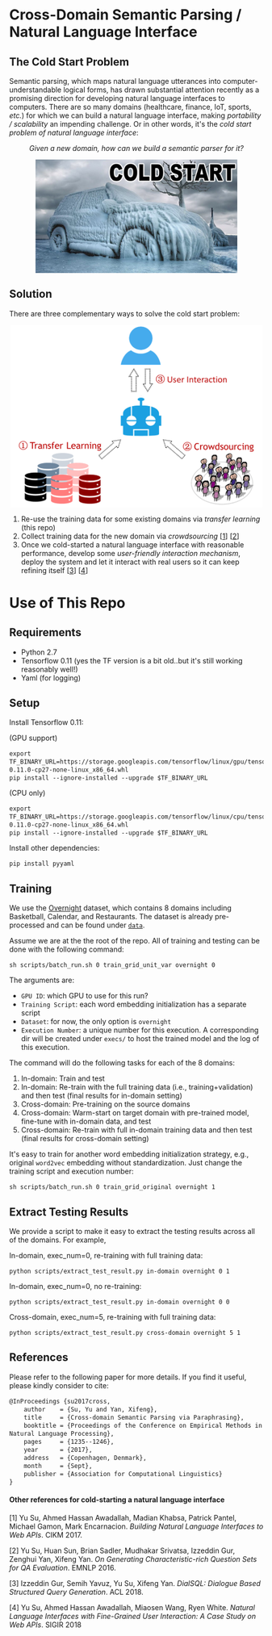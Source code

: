 # Cross-Domain Semantic Parsing / Natural Language Interface

## The Cold Start Problem
Semantic parsing, which maps natural language utterances into computer-understandable logical forms, has drawn substantial attention recently as a promising direction for developing natural language interfaces to computers. There are so many domains (healthcare, finance, IoT, sports, *etc.*) for which we can build a natural language interface, making *portability / scalability* an impending challenge. Or in other words, it's the *cold start problem of natural language interface*: 

<p align="center"><i>Given a new domain, how can we build a semantic parser for it?</i></p>

<p align="center">
<img align="center" src="misc/cold_start.jpg" alt="Cold Start Problem" width="400px"/>
</p>

## Solution

There are three complementary ways to solve the cold start problem:

<p align="center">
<img align="center" src="misc/cold_start_nli.png" alt="Cold Start Solution" width="500px"/>
</p>

1. Re-use the training data for some existing domains via *transfer learning* (this repo)
2. Collect training data for the new domain via *crowdsourcing* [[1](#reference1)] [[2](#reference2)]
3. Once we cold-started a natural language interface with reasonable performance, develop some *user-friendly interaction mechanism*, deploy the system and let it interact with real users so it can keep refining itself [[3](#reference3)] [[4](#reference4)]


# Use of This Repo

## Requirements

* Python 2.7
* Tensorflow 0.11 (yes the TF version is a bit old..but it's still working reasonably well!)
* Yaml (for logging)

## Setup

Install Tensorflow 0.11:

(GPU support)
```
export TF_BINARY_URL=https://storage.googleapis.com/tensorflow/linux/gpu/tensorflow-0.11.0-cp27-none-linux_x86_64.whl
pip install --ignore-installed --upgrade $TF_BINARY_URL
```

(CPU only)
```
export TF_BINARY_URL=https://storage.googleapis.com/tensorflow/linux/cpu/tensorflow-0.11.0-cp27-none-linux_x86_64.whl
pip install --ignore-installed --upgrade $TF_BINARY_URL
```


Install other dependencies:

```
pip install pyyaml
```

## Training
We use the [Overnight](https://github.com/percyliang/sempre/tree/master/overnight) dataset, which contains 8 domains including Basketball, Calendar, and Restaurants. The dataset is already pre-processed and can be found under [`data`](data/). 

Assume we are at the the root of the repo. All of training and testing can be done with the following command:

```
sh scripts/batch_run.sh 0 train_grid_unit_var overnight 0
```

The arguments are:

* `GPU ID`: which GPU to use for this run?
* `Training Script`: each word embedding initialization has a separate script
* `Dataset`: for now, the only option is `overnight`
* `Execution Number`: a unique number for this execution. A corresponding dir will be created under `execs/` to host the trained model and the log of this execution.

The command will do the following tasks for each of the 8 domains:

1. In-domain: Train and test
2. In-domain: Re-train with the full training data (i.e., training+validation) and then test (final results for in-domain setting)
3. Cross-domain: Pre-training on the source domains
4. Cross-domain: Warm-start on target domain with pre-trained model, fine-tune with in-domain data, and test
4. Cross-domain: Re-train with full in-domain training data and then test (final results for cross-domain setting)

It's easy to train for another word embedding initialization strategy, e.g., original `word2vec` embedding without standardization. Just change the training script and execution number:

```
sh scripts/batch_run.sh 0 train_grid_original overnight 1
```

## Extract Testing Results

We provide a script to make it easy to extract the testing results across all of the domains. For example,

In-domain, exec_num=0, re-training with full training data:

```
python scripts/extract_test_result.py in-domain overnight 0 1
```

In-domain, exec_num=0, no re-training:

```
python scripts/extract_test_result.py in-domain overnight 0 0
```

Cross-domain, exec_num=5, re-training with full training data:

```
python scripts/extract_test_result.py cross-domain overnight 5 1
``` 


## References

Please refer to the following paper for more details. If you find it useful, please kindly consider to cite:

```
@InProceedings {su2017cross,
    author    = {Su, Yu and Yan, Xifeng},
    title     = {Cross-domain Semantic Parsing via Paraphrasing},
    booktitle = {Proceedings of the Conference on Empirical Methods in Natural Language Processing},
    pages     = {1235--1246},
    year      = {2017},
    address   = {Copenhagen, Denmark},
    month     = {Sept},
    publisher = {Association for Computational Linguistics}
}
```

#### Other references for cold-starting a natural language interface

<a name="reference1"></a>[1] Yu Su, Ahmed Hassan Awadallah, Madian Khabsa, Patrick Pantel, Michael Gamon, Mark Encarnacion. *Building Natural Language Interfaces to Web APIs*. CIKM 2017.

<a name="reference2"></a>[2] Yu Su, Huan Sun, Brian Sadler, Mudhakar Srivatsa, Izzeddin Gur, Zenghui Yan, Xifeng Yan. *On Generating Characteristic-rich Question Sets for QA Evaluation*. EMNLP 2016.

<a name="reference3"></a>[3] Izzeddin Gur, Semih Yavuz, Yu Su, Xifeng Yan. *DialSQL: Dialogue Based Structured Query Generation*. ACL 2018.

<a name="reference4"></a>[4] Yu Su, Ahmed Hassan Awadallah, Miaosen Wang, Ryen White. *Natural Language Interfaces with Fine-Grained User Interaction: A Case Study on Web APIs*. SIGIR 2018